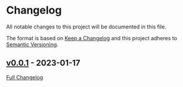 <!-- markdownlint-disable MD024 -->
# Changelog

All notable changes to this project will be documented in this file.

The format is based on [Keep a Changelog](http://keepachangelog.com/en/1.0.0/) and this project adheres to [Semantic Versioning](http://semver.org).

## [v0.0.1](https://github.com/ConaireD/TolimanWIP/tree/v0.0.1) - 2023-01-17

[Full Changelog](https://github.com/ConaireD/TolimanWIP/compare/422f1b6140c0f7507159e743e7f3e38b17061acd...v0.0.1)
